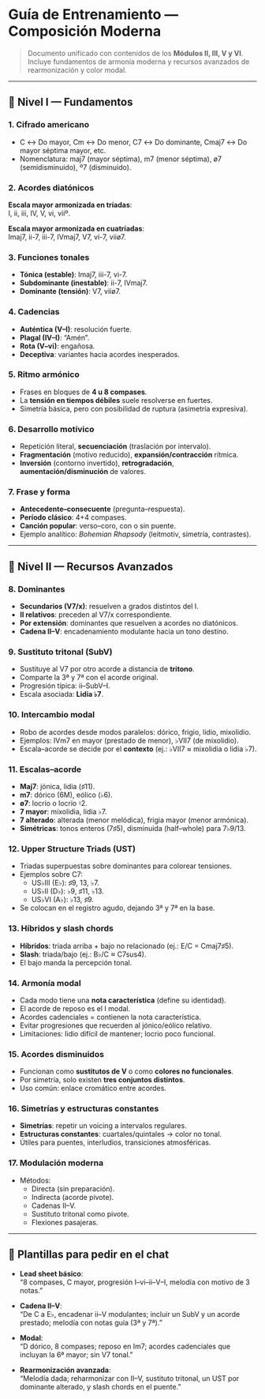# Guía de Entrenamiento — Composición Moderna

> Documento unificado con contenidos de los **Módulos II, III, V y VI**. Incluye fundamentos de armonía moderna y recursos avanzados de rearmonización y color modal.

---

## 🔹 Nivel I — Fundamentos

### 1. Cifrado americano
- C ↔ Do mayor, Cm ↔ Do menor, C7 ↔ Do dominante, Cmaj7 ↔ Do mayor séptima mayor, etc.
- Nomenclatura: maj7 (mayor séptima), m7 (menor séptima), ø7 (semidisminuido), º7 (disminuido).

### 2. Acordes diatónicos
**Escala mayor armonizada en tríadas**:  
I, ii, iii, IV, V, vi, viiº.  

**Escala mayor armonizada en cuatríadas**:  
Imaj7, ii-7, iii-7, IVmaj7, V7, vi-7, viiø7.

### 3. Funciones tonales
- **Tónica (estable)**: Imaj7, iii-7, vi-7.  
- **Subdominante (inestable)**: ii-7, IVmaj7.  
- **Dominante (tensión)**: V7, viiø7.  

### 4. Cadencias
- **Auténtica (V–I)**: resolución fuerte.  
- **Plagal (IV–I)**: “Amén”.  
- **Rota (V–vi)**: engañosa.  
- **Deceptiva**: variantes hacia acordes inesperados.

### 5. Ritmo armónico
- Frases en bloques de **4 u 8 compases**.  
- La **tensión en tiempos débiles** suele resolverse en fuertes.  
- Simetría básica, pero con posibilidad de ruptura (asimetría expresiva).

### 6. Desarrollo motívico
- Repetición literal, **secuenciación** (traslación por intervalo).  
- **Fragmentación** (motivo reducido), **expansión/contracción** rítmica.  
- **Inversión** (contorno invertido), **retrogradación**, **aumentación/disminución** de valores.

### 7. Frase y forma
- **Antecedente–consecuente** (pregunta–respuesta).  
- **Período clásico**: 4+4 compases.  
- **Canción popular**: verso–coro, con o sin puente.  
- Ejemplo analítico: *Bohemian Rhapsody* (leitmotiv, simetría, contrastes).

---

## 🔹 Nivel II — Recursos Avanzados

### 8. Dominantes
- **Secundarios (V7/x)**: resuelven a grados distintos del I.  
- **II relativos**: preceden al V7/x correspondiente.  
- **Por extensión**: dominantes que resuelven a acordes no diatónicos.  
- **Cadena II–V**: encadenamiento modulante hacia un tono destino.

### 9. Sustituto tritonal (SubV)
- Sustituye al V7 por otro acorde a distancia de **tritono**.  
- Comparte la 3ª y 7ª con el acorde original.  
- Progresión típica: ii–SubV–I.  
- Escala asociada: **Lidia ♭7**.

### 10. Intercambio modal
- Robo de acordes desde modos paralelos: dórico, frigio, lidio, mixolidio.  
- Ejemplos: IVm7 en mayor (prestado de menor), ♭VII7 (de mixolidio).  
- Escala–acorde se decide por el **contexto** (ej.: ♭VII7 ≈ mixolidia o lidia ♭7).

### 11. Escalas–acorde
- **Maj7**: jónica, lidia (♯11).  
- **m7**: dórico (6M), eólico (♭6).  
- **ø7**: locrio o locrio ♮2.  
- **7 mayor**: mixolidia, lidia ♭7.  
- **7 alterado**: alterada (menor melódica), frigia mayor (menor armónica).  
- **Simétricas**: tonos enteros (7♯5), disminuida (half–whole) para 7♭9/13.

### 12. Upper Structure Triads (UST)
- Triadas superpuestas sobre dominantes para colorear tensiones.  
- Ejemplos sobre C7:  
  - US♭III (E♭): ♯9, 13, ♭7.  
  - US♭II (D♭): ♭9, ♯11, ♭13.  
  - US♭VI (A♭): ♭13, ♯9.  
- Se colocan en el registro agudo, dejando 3ª y 7ª en la base.

### 13. Híbridos y slash chords
- **Híbridos**: triada arriba + bajo no relacionado (ej.: E/C = Cmaj7♯5).  
- **Slash**: triada/bajo (ej.: B♭/C ≈ C7sus4).  
- El bajo manda la percepción tonal.

### 14. Armonía modal
- Cada modo tiene una **nota característica** (define su identidad).  
- El acorde de reposo es el I modal.  
- Acordes cadenciales = contienen la nota característica.  
- Evitar progresiones que recuerden al jónico/eólico relativo.  
- Limitaciones: lidio difícil de mantener; locrio poco funcional.

### 15. Acordes disminuidos
- Funcionan como **sustitutos de V** o como **colores no funcionales**.  
- Por simetría, solo existen **tres conjuntos distintos**.  
- Uso común: enlace cromático entre acordes.

### 16. Simetrías y estructuras constantes
- **Simetrías**: repetir un voicing a intervalos regulares.  
- **Estructuras constantes**: cuartales/quintales → color no tonal.  
- Útiles para puentes, interludios, transiciones atmosféricas.

### 17. Modulación moderna
- Métodos:  
  - Directa (sin preparación).  
  - Indirecta (acorde pivote).  
  - Cadenas II–V.  
  - Sustituto tritonal como pivote.  
  - Flexiones pasajeras.

---

## 🔹 Plantillas para pedir en el chat

- **Lead sheet básico**:  
  “8 compases, C mayor, progresión I–vi–ii–V–I, melodía con motivo de 3 notas.”  

- **Cadena II–V**:  
  “De C a E♭, encadenar ii–V modulantes; incluir un SubV y un acorde prestado; melodía con notas guía (3ª y 7ª).”  

- **Modal**:  
  “D dórico, 8 compases; reposo en Im7; acordes cadenciales que incluyan la 6ª mayor; sin V7 tonal.”  

- **Rearmonización avanzada**:  
  “Melodía dada; reharmonizar con II–V, sustituto tritonal, un UST por dominante alterado, y slash chords en el puente.”  